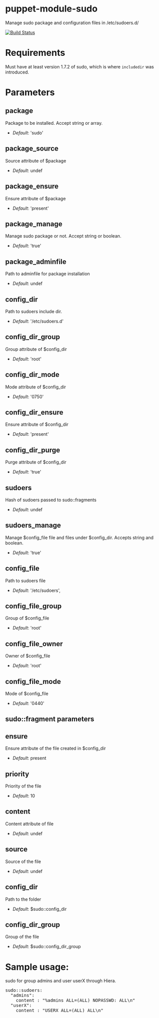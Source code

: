 puppet-module-sudo
==================

Manage sudo package and configuration files in /etc/sudoers.d/

[![Build Status](https://api.travis-ci.org/Ericsson/puppet-module-sudo.png?branch=master)](https://travis-ci.org/Ericsson/puppet-module-sudo)


# Requirements #

Must have at least version 1.7.2 of sudo, which is where `includedir` was introduced.

# Parameters #

package
-------
Package to be installed. Accept string or array.

- *Default*: 'sudo'

package_source
--------------
Source attribute of $package

- *Default*: undef

package_ensure
--------------
Ensure attribute of $package

- *Default*: 'present'

package_manage
--------------
Manage sudo package or not. Accept string or boolean.

- *Default*: 'true'

package_adminfile
-----------------
Path to adminfile for package installation

- *Default*: undef

config_dir
----------
Path to sudoers include dir.

- *Default*: '/etc/sudoers.d'

config_dir_group
----------------
Group attribute of $config_dir

- *Default*: 'root'

config_dir_mode
---------------
Mode attribute of $config_dir

- *Default*: '0750'

config_dir_ensure
-----------------
Ensure attribute of $config_dir

- *Default*: 'present'

config_dir_purge
----------------
Purge attribute of $config_dir

- *Default*: 'true'

sudoers
-------
Hash of sudoers passed to sudo::fragments

- *Default*: undef

sudoers_manage
--------------
Manage $config_file file and files under $config_dir. Accepts string and boolean.

- *Default*: 'true'

config_file
-----------
Path to sudoers file

- *Default*: '/etc/sudoers',

config_file_group
-----------------
Group of $config_file

- *Default*: 'root'

config_file_owner
-----------------
Owner of $config_file

- *Default*: 'root'

config_file_mode
-----------------
Mode of $config_file

- *Default*: '0440'

## sudo::fragment parameters

ensure
-------
Ensure attribute of the file created in $config_dir

- *Default*: present

priority
--------
Priority of the file

- *Default*: 10

content
-------
Content attribute of file

- *Default*: undef

source
------
Source of the file

- *Default*: undef

config_dir
----------
Path to the folder

- *Default*: $sudo::config_dir

config_dir_group
----------------
Group of the file

- *Default*: $sudo::config_dir_group

# Sample usage:
 sudo for group admins and user userX through Hiera.

<pre>
sudo::sudoers:
  "admins":
    content : "%admins ALL=(ALL) NOPASSWD: ALL\n"
  "userX":
    content : "USERX ALL=(ALL) ALL\n"
</pre>

